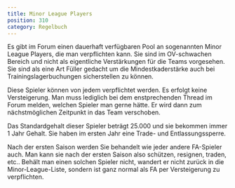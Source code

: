 ```yaml
---
title: Minor League Players
position: 310
category: Regelbuch
---
```


Es gibt im Forum einen dauerhaft verfügbaren Pool an sogenannten Minor League Players, die man verpflichten kann. Sie sind im OV-schwachen Bereich und nicht als eigentliche Verstärkungen für die Teams vorgesehen.
Sie sind als eine Art Füller gedacht um die Mindestkaderstärke auch bei Trainingslagerbuchungen sicherstellen zu können.

Diese Spieler können von jedem verpflichtet werden. Es erfolgt keine Versteigerung. Man muss lediglich bei dem enstprechenden Thread im Forum melden, welchen Spieler man gerne hätte. Er wird dann zum nächstmöglichen Zeitpunkt in das Team verschoben.

Das Standardgehalt dieser Spieler beträgt 25.000 und sie bekommen immer 1 Jahr Gehalt. Sie haben im ersten Jahr eine Trade- und Entlassungssperre.

Nach der ersten Saison werden Sie behandelt wie jeder andere FA-Spieler auch. Man kann sie nach der ersten Saison also schützen, resignen, traden, etc..
Behält man einen solchen Spieler nicht, wandert er nicht zurück in die Minor-League-Liste, sondern ist ganz normal als FA per Versteigerung zu verpflichten.
